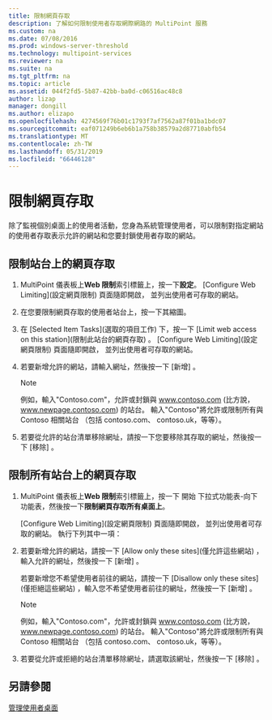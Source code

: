 ```yaml
---
title: 限制網頁存取
description: 了解如何限制使用者存取網際網路的 MultiPoint 服務
ms.custom: na
ms.date: 07/08/2016
ms.prod: windows-server-threshold
ms.technology: multipoint-services
ms.reviewer: na
ms.suite: na
ms.tgt_pltfrm: na
ms.topic: article
ms.assetid: 044f2fd5-5b87-42bb-ba0d-c06516ac48c8
author: lizap
manager: dongill
ms.author: elizapo
ms.openlocfilehash: 4274569f76b01c1793f7af7562a87f01ba1bdc07
ms.sourcegitcommit: eaf071249b6eb6b1a758b38579a2d87710abfb54
ms.translationtype: MT
ms.contentlocale: zh-TW
ms.lasthandoff: 05/31/2019
ms.locfileid: "66446128"
---
```

# <a name="limit-web-access"></a>限制網頁存取
除了監視個別桌面上的使用者活動，您身為系統管理使用者，可以限制對指定網站的使用者存取表示允許的網站和您要封鎖使用者存取的網站。  
  
## <a name="to-limit-web-access-on-a-station"></a>限制站台上的網頁存取  
  
1. MultiPoint 儀表板上**Web 限制**索引標籤上，按一下**設定**。 [Configure Web Limiting]\(設定網頁限制)  頁面隨即開啟， 並列出使用者可存取的網站。  
  
2. 在您要限制網頁存取的使用者站台上，按一下其縮圖。  
  
3. 在 [Selected Item Tasks]\(選取的項目工作)  下，按一下 [Limit web access on this station]\(限制此站台的網頁存取)  。 [Configure Web Limiting]\(設定網頁限制)  頁面隨即開啟， 並列出使用者可存取的網站。  
  
4. 若要新增允許的網站，請輸入網址，然後按一下 [新增]  。  
  
   > [!NOTE]
   > 例如，輸入"Contoso.com"，允許或封鎖與 www.contoso.com (比方說，www.newpage.contoso.com) 的站台。 輸入"Contoso"將允許或限制所有與 Contoso 相關站台 （包括 contoso.com、 contoso.uk，等等）。  
  
5. 若要從允許的站台清單移除網址，請按一下您要移除其存取的網址，然後按一下 [移除]  。  
  
## <a name="to-limit-web-access-on-all-stations"></a>限制所有站台上的網頁存取  
  
1. MultiPoint 儀表板上**Web 限制**索引標籤上，按一下 開始 下拉式功能表\-向下 功能表，然後按一下**限制網頁存取所有桌面上**。  
  
   [Configure Web Limiting]\(設定網頁限制)  頁面隨即開啟， 並列出使用者可存取的網站。 執行下列其中一項：  
  
2. 若要新增允許的網站，請按一下 [Allow only these sites]\(僅允許這些網站)  ，輸入允許的網址，然後按一下 [新增]  。  
  
   若要新增您不希望使用者前往的網站，請按一下 [Disallow only these sites]\(僅拒絕這些網站)  ，輸入您不希望使用者前往的網址，然後按一下 [新增]  。  
  
   > [!NOTE]
   > 例如，輸入"Contoso.com"，允許或封鎖與 www.contoso.com (比方說，www.newpage.contoso.com) 的站台。 輸入"Contoso"將允許或限制所有與 Contoso 相關站台 （包括 contoso.com、 contoso.uk，等等）。  
  
3. 若要從允許或拒絕的站台清單移除網址，請選取該網址，然後按一下 [移除]  。  
  
## <a name="see-also"></a>另請參閱  
[管理使用者桌面](manage-user-desktops-using-multipoint-dashboard.md)  
